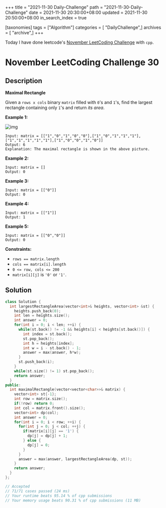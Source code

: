 +++
title = "2021-11-30 Daily-Challenge"
path = "2021-11-30-Daily-Challenge"
date = 2021-11-30 20:30:00+08:00
updated = 2021-11-30 20:50:00+08:00
in_search_index = true

[taxonomies]
tags = ["Algorithm"]
categories = [ "DailyChallenge",]
archives = [ "archive",]
+++

Today I have done leetcode's [November LeetCoding Challenge](https://leetcode.com/problems/maximal-rectangle/) with `cpp`.

<!-- more -->

# November LeetCoding Challenge 30

## Description

**Maximal Rectangle**

Given a `rows x cols` binary `matrix` filled with `0`'s and `1`'s, find the largest rectangle containing only `1`'s and return *its area*.

 

**Example 1:**

![img](https://assets.leetcode.com/uploads/2020/09/14/maximal.jpg)

```
Input: matrix = [["1","0","1","0","0"],["1","0","1","1","1"],["1","1","1","1","1"],["1","0","0","1","0"]]
Output: 6
Explanation: The maximal rectangle is shown in the above picture.
```

**Example 2:**

```
Input: matrix = []
Output: 0
```

**Example 3:**

```
Input: matrix = [["0"]]
Output: 0
```

**Example 4:**

```
Input: matrix = [["1"]]
Output: 1
```

**Example 5:**

```
Input: matrix = [["0","0"]]
Output: 0
```

 

**Constraints:**

- `rows == matrix.length`
- `cols == matrix[i].length`
- `0 <= row, cols <= 200`
- `matrix[i][j]` is `'0'` or `'1'`.

## Solution

``` cpp
class Solution {
  int largestRectangleArea(vector<int>& heights, vector<int> &st) {
    heights.push_back(0);
    int len = heights.size();
    int answer = 0;
    for(int i = 0; i < len; ++i) {
      while(st.back() != -1 && heights[i] < heights[st.back()]) {
        int index = st.back();
        st.pop_back();
        int h = heights[index];
        int w = i - st.back() - 1;
        answer = max(answer, h*w);
      }
      st.push_back(i);
    }
    while(st.size() != 1) st.pop_back();
    return answer;
  }
public:
  int maximalRectangle(vector<vector<char>>& matrix) {
    vector<int> st{-1};
    int row = matrix.size();
    if(!row) return 0;
    int col = matrix.front().size();
    vector<int> dp(col);
    int answer = 0;
    for(int i = 0; i < row; ++i) {
      for(int j = 0; j < col; ++j) {
        if(matrix[i][j] == '1') {
          dp[j] = dp[j] + 1;
        } else {
          dp[j] = 0;
        }
      }
      answer = max(answer, largestRectangleArea(dp, st));
    }
    return answer;
  }
};

// Accepted
// 71/71 cases passed (24 ms)
// Your runtime beats 95.14 % of cpp submissions
// Your memory usage beats 90.31 % of cpp submissions (11 MB)
```
